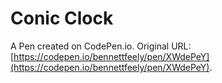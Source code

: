 # Conic Clock

A Pen created on CodePen.io. Original URL: [https://codepen.io/bennettfeely/pen/XWdePeY](https://codepen.io/bennettfeely/pen/XWdePeY).

